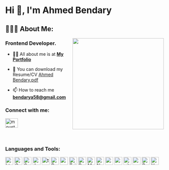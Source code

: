 <h1 a>Hi 👋, I'm Ahmed Bendary</h1>


## 👨🏻‍💻 About Me:
<img  src="https://github.com/soumyajit4419/soumyajit4419/blob/master/thoughtworks-gif_dribbble.gif?raw=true" height="290px" align="right" />

   <h3 >  Frontend Developer. </h3>

- 🙋‍♂️ All about me is at **[My Portfolio](https://my-portfolio-ruddy-sigma-41.vercel.app/)**

- 📃 You can download my Resume/CV [Ahmed Bendary.pdf](file:///C:/Users/benda/Desktop/A.Bendary.pdf)

- 📫 How to reach me **bendarya58@gmail.com**

<h3 align="left">Connect with me:</h3>
<p align="left">
<a href="https://linkedin.com/in/moustafa-bahaa-47051b235" target="blank"><img align="center" src="https://raw.githubusercontent.com/rahuldkjain/github-profile-readme-generator/master/src/images/icons/Social/linked-in-alt.svg" alt="moustafa-bahaa-47051b235" height="30" width="40" /></a>




<br/>
<br/>
<br/>

<h3 align="left">Languages and Tools:</h3>

<p>
  
<img alt="html5" src="https://img.shields.io/badge/HTML5-E34F26?style=for-the-badge&logo=html5&logoColor=white" height="25px"/>      

<img alt="Css3" src="https://img.shields.io/badge/CSS3-1572B6?style=for-the-badge&logo=css3&logoColor=white" height="25px"/>

<img alt="Sass" src="https://img.shields.io/badge/Sass-white?style=for-the-badge&logo=Sass&logoColor=pink" height="25px"/>

<img alt="Javascript" src="https://img.shields.io/badge/JavaScript-323330?style=for-the-badge&logo=javascript&logoColor=F7DF1E"  height="25px"/>
  
<img alt="typescript" src="https://img.shields.io/badge/TypeScript-blue" height="25px"/>

<img alt="React" src="https://img.shields.io/badge/React-20232A?style=for-the-badge&logo=react&logoColor=61DAFB" height="25px"/>

<img alt="redux" src="https://img.shields.io/badge/-Redux-764ABC?style=flat-square&logo=redux&logoColor=white" height="25px"/>
  
<img alt="Tailwidcss" src="https://img.shields.io/badge/Tailwind_CSS-38B2AC?style=for-the-badge&logo=tailwind-css&logoColor=white" height="25px"/> 

<img alt="Bootstrap" src="https://img.shields.io/badge/Bootstrap-563D7C?style=for-the-badge&logo=bootstrap&logoColor=white" height="25px"/>

<img alt="Material UI" src="https://img.shields.io/badge/Material--UI-0081CB?style=for-the-badge&logo=material-ui&logoColor=white" height="25px"/>

<img alt="NextJs" src="https://img.shields.io/badge/Next-black?style=for-the-badge&logo=next.js&logoColor=white" height="25px"/>

 <img alt="npm" src="https://img.shields.io/badge/NPM-%23000000.svg?style=for-the-badge&logo=npm&logoColor=white" height="25px"/>

<img alt="yarn" src="https://img.shields.io/badge/Yarn-white?style=for-the-badge&logo=yarn&logoColor=blue" height="25px"/>

<img alt="git" src="https://img.shields.io/badge/-Git-F05032?style=flat-square&logo=git&logoColor=white" height="25px"/>
 
<img alt="postman" src="https://img.shields.io/badge/-Postman-00C7B7?style=flat-square&logo=postman&logoColor=white" height="25px"/>

<img alt="Prettier" src="https://img.shields.io/badge/-Prettier-F7B93E?style=flat-square&logo=prettier&logoColor=white" height="25px"/>

<img alt="Vercel" src="https://img.shields.io/badge/Vercel-black?style=for-the-badge&logo=vercel&logoColor=white" height="25px"/>

</p>
